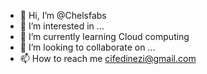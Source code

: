 - 👋 Hi, I’m @Chelsfabs
- 👀 I’m interested in ...
- 🌱 I’m currently learning Cloud computing 
- 💞️ I’m looking to collaborate on ...
- 📫 How to reach me cifedinezi@gmail.com 

<!---
Chelsfabs/Chelsfabs is a ✨ special ✨ repository because its `README.md` (this file) appears on your GitHub profile.
You can click the Preview link to take a look at your changes.
--->
